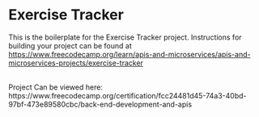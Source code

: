 # Exercise Tracker

This is the boilerplate for the Exercise Tracker project. Instructions for building your project can be found at https://www.freecodecamp.org/learn/apis-and-microservices/apis-and-microservices-projects/exercise-tracker

<br>
Project Can be viewed here: https://www.freecodecamp.org/certification/fcc24481d45-74a3-40bd-97bf-473e89580cbc/back-end-development-and-apis
